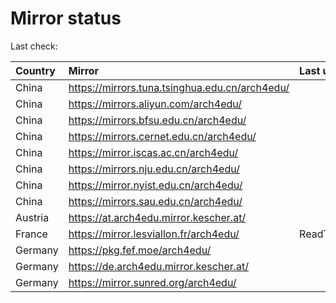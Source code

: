 <script src="./time.js"></script>
# Mirror status
Last check: <script type="text/javascript">localize(1744349090.62488);</script>

|Country|Mirror|Last update|
|:------|:-----|:----------|
|China|https://mirrors.tuna.tsinghua.edu.cn/arch4edu/|<script type="text/javascript">localize(1744310551);</script>|
|China|https://mirrors.aliyun.com/arch4edu/|<script type="text/javascript">localize(1744310551);</script>|
|China|https://mirrors.bfsu.edu.cn/arch4edu/|<script type="text/javascript">localize(1744310551);</script>|
|China|https://mirrors.cernet.edu.cn/arch4edu/|<script type="text/javascript">localize(1744310551);</script>|
|China|https://mirror.iscas.ac.cn/arch4edu/|<script type="text/javascript">localize(1744310551);</script>|
|China|https://mirrors.nju.edu.cn/arch4edu/|<script type="text/javascript">localize(1744267563);</script>|
|China|https://mirror.nyist.edu.cn/arch4edu/|<script type="text/javascript">localize(1744310551);</script>|
|China|https://mirrors.sau.edu.cn/arch4edu/|<script type="text/javascript">localize(1731653531);</script>|
|Austria|https://at.arch4edu.mirror.kescher.at/|<script type="text/javascript">localize(1744310551);</script>|
|France|https://mirror.lesviallon.fr/arch4edu/|ReadTimeout|
|Germany|https://pkg.fef.moe/arch4edu/|<script type="text/javascript">localize(1744310551);</script>|
|Germany|https://de.arch4edu.mirror.kescher.at/|<script type="text/javascript">localize(1744310551);</script>|
|Germany|https://mirror.sunred.org/arch4edu/|<script type="text/javascript">localize(1744310551);</script>|

<script src="./tablefilter/tablefilter.js"></script>
<script src="./table.js"></script>